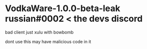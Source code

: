 # VodkaWare-1.0.0-beta-leak russian#0002 < the devs discord

bad client just xulu with bowbomb

dont use this may have malicious code in it
